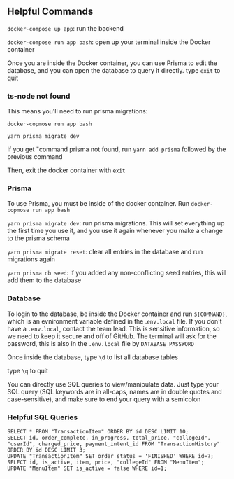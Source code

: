 ## Helpful Commands

`docker-compose up app`: run the backend

`docker-compose run app bash`: open up your terminal inside the Docker container

Once you are inside the Docker container, you can use Prisma to edit the database, and you can open the database to query it directly. type `exit` to quit

### ts-node not found

This means you'll need to run prisma migrations:

`docker-copmose run app bash`

`yarn prisma migrate dev`

If you get "command prisma not found, run `yarn add prisma` followed by the previous command

Then, exit the docker container with `exit`

### Prisma

To use Prisma, you must be inside of the docker container. Run `docker-copmose run app bash`

`yarn prisma migrate dev`: run prisma migrations. This will set everything up the first time you use it, and you use it again whenever you make a change to the prisma schema

`yarn prisma migrate reset`: clear all entries in the database and run migrations again

`yarn prisma db seed`: if you added any non-conflicting seed entries, this will add them to the database

### Database

To login to the database, be inside the Docker container and run `${COMMAND}`, which is an evnironment variable defined in the .`env.local` file. If you don't have a `.env.local`, contact the team lead. This is sensitive information, so we need to keep it secure and off of GitHub. The terminal will ask for the password, this is also in the `.env.local` file by `DATABASE_PASSWORD`

Once inside the database, type `\d` to list all database tables

type `\q` to quit

You can directly use SQL queries to view/manipulate data. Just type your SQL query (SQL keywords are in all-caps, names are in double quotes and case-sensitive), and make sure to end your query with a semicolon

### Helpful SQL Queries

```
SELECT * FROM "TransactionItem" ORDER BY id DESC LIMIT 10;
SELECT id, order_complete, in_progress, total_price, "collegeId", "userId", charged_price, payment_intent_id FROM "TransactionHistory" ORDER BY id DESC LIMIT 3;
UPDATE "TransactionItem" SET order_status = 'FINISHED' WHERE id=?;
SELECT id, is_active, item, price, "collegeId" FROM "MenuItem";
UPDATE "MenuItem" SET is_active = false WHERE id=1;
```
